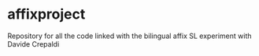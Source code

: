 # affixproject
Repository for all the code linked with the bilingual affix SL experiment with Davide Crepaldi
